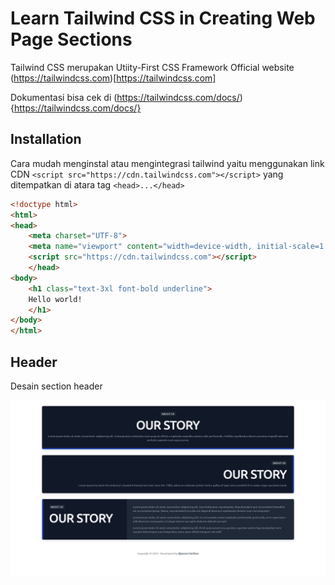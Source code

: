 # Learn Tailwind CSS in Creating Web Page Sections

Tailwind CSS merupakan Utiity-First CSS Framework
Official website (https://tailwindcss.com)[https://tailwindcss.com]

Dokumentasi bisa cek di (https://tailwindcss.com/docs/){https://tailwindcss.com/docs/}


## Installation

Cara mudah menginstal atau mengintegrasi tailwind yaitu menggunakan link CDN ```<script src="https://cdn.tailwindcss.com"></script>``` yang ditempatkan di atara tag ```<head>...</head>``` 

```html
<!doctype html>
<html>
<head>
    <meta charset="UTF-8">
    <meta name="viewport" content="width=device-width, initial-scale=1.0">
    <script src="https://cdn.tailwindcss.com"></script>
    </head>
<body>
    <h1 class="text-3xl font-bold underline">
    Hello world!
    </h1>
</body>
</html>
```


## Header

Desain section header

<img src="./_screenshots/header.png">